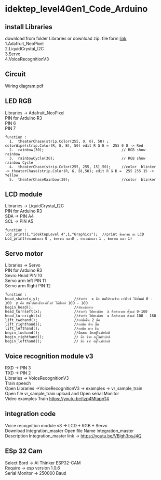 # idektep_level4Gen1_Code_Arduino
## install Libraries 
download from folder Libraries or download zip. file form [link](https://drive.google.com/drive/folders/1YRXJ12_nRA4-XXKJdmbj5KnLPPElclSH?usp=sharing)
  1.Adafruit_NeoPixel  
  2.LiquidCrystal_I2C  
  3.Servo  
  4.VoiceRecognitionV3  
  
## Circuit
Wiring diagram.pdf

## LED RGB  
Libraries -> Adafruit_NeoPixel    
PIN for Arduino R3  
PIN 6     
PIN 7    
```
function : 
  1.  theaterChase(strip.Color(255, 0, 0), 50) ;      colorWipe(strip.Color(R, G, B), 50) edit R G B =  255 0 0 -> Red
  2.  rainbow(30);                                    // RGB show rainbow 
  3.  rainbowCycle(30);                               // RGB show rainbow Cycle 
  4.  theaterChase(strip.Color(255, 255, 15),50);     //color  blinker -> theaterChase(strip.Color(R, G, B),50); edit R G B =  255 255 15 -> Yellow 
  5.  theaterChaseRainbow(30);                        //color  blinker
```

## LCD module 
Libraries -> LiquidCrystal_I2C   
PIN for Arduino R3  
SDA -> PIN A4  
SCL -> PIN A5  

```
function : 
lcd_print(1,"idektepLevel 4",1,"Graphics");  //print ข้อความ ลง LCD Lcd_print(ตำแหน่งแถว 0 , ข้อความ แถว0 , ตำแหน่งแถว 1 , ข้อความ แถว 1) 
```
## Servo motor
Libraries -> Servo  
PIN for Arduino R3  
Sevro Head PIN 10     
Servo arm left PIN 11  
Servo arm Right PIN 12    

```
function : 
head_shake(x,y);                //ส่ายหัว  x คือ หันไปทางซ้าย เท่าไหร่ ได้ตั้งแต่ 0 - 100  y คือ หันไปทางซ้ายเท่าไหร่ ได้ตั้งแต่ 100 - 180 
begin_head();                   //หันหน้าตรง
head_turnleft(x);               //ส่ายหัว ไปทางซ้าย  x คือค่าองศา ตั้งแต่ 0-100
head_turnright(x)               //ส่ายหัว ไปทางซ้าย  x คือค่าองศา ตั้งแต่ 100 - 180
lift_twohand();                 //ยกมือขึ้น 2 มือ 
lift_righthand();               //ยกมือ ซ้าย ขึ้น
lift_lefthand();                //ยกมือ ขวา ขึ้น
begin_twohand();                //มือสอง มืออยู่ในท่าปกติ 
begin_righthand();              // มือ ซ้าย อยู่ในท่าปกติ
begin_lefthand();               // มือ ขวา อยู่ในท่าปกติ
```

## Voice recognition module v3  
RXD -> PIN 3  
TXD -> PIN 2  
Libraries ->  VoiceRecognitionV3  
Train speech   
Open Libraries ->VoiceRecognitionV3 -> examples -> vr_sample_train   
Open file   vr_sample_train   upload and Open serial Monitor  
Video examples Train 
https://youtu.be/tzp4MtapnT4

## integration code
Voice recognition module v3   -> LCD + RGB + Servo  
Download Integration_master 
Open file Name Integration_master  
Description Integration_master 
link -> https://youtu.be/VBlgh3psJ4Q  

## ESp 32 Cam 
Select Bord -> AI Thinker ESP32-CAM  
Require -> esp version 1.0.6  
Serial Monitor -> 250000 Baud  


